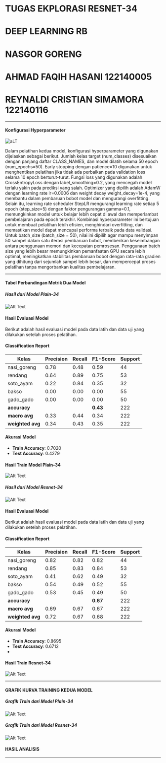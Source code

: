 # TUGAS EKPLORASI RESNET-34

# DEEP LEARNING RB

# NASGOR GORENG

# AHMAD FAQIH HASANI         122140005

# REYNALDI CRISTIAN SIMAMORA 122140116

---

#### Konfigurasi Hyperparameter
![aLT](gambar2.jpg)

Dalam pelatihan kedua model, konfigurasi hyperparameter yang digunakan dijelaskan sebagai berikut. Jumlah kelas target (num_classes) disesuaikan dengan panjang daftar CLASS_NAMES, dan model dilatih selama 50 epoch (num_epochs=50). Early stopping dengan patience=10 digunakan untuk menghentikan pelatihan jika tidak ada perbaikan pada validation loss selama 10 epoch berturut-turut. Fungsi loss yang digunakan adalah CrossEntropyLoss dengan label_smoothing=0.2, yang mencegah model terlalu yakin pada prediksi yang salah. Optimizer yang dipilih adalah AdamW dengan learning rate lr=0.0006 dan weight decay weight_decay=1e-4, yang membantu dalam pembaruan bobot model dan mengurangi overfitting. Selain itu, learning rate scheduler StepLR mengurangi learning rate setiap 5 epoch (step_size=5) dengan faktor pengurangan gamma=0.1, memungkinkan model untuk belajar lebih cepat di awal dan memperlambat pembelajaran pada epoch terakhir. Kombinasi hyperparameter ini bertujuan untuk membuat pelatihan lebih efisien, menghindari overfitting, dan memastikan model dapat mencapai performa terbaik pada data validasi. Untuk batch_size (batch_size = 50), nilai ini dipilih agar mampu menyimpan 50 sampel dalam satu iterasi pembaruan bobot, memberikan keseimbangan antara penggunaan memori dan kecepatan pemrosesan. Penggunaan batch size yang lebih besar memungkinkan pemanfaatan GPU secara lebih optimal, meningkatkan stabilitas pembaruan bobot dengan rata-rata gradien yang dihitung dari sejumlah sampel lebih besar, dan mempercepat proses pelatihan tanpa mengorbankan kualitas pembelajaran.

---

#### Tabel Perbandingan Metrik Dua Model
##### Hasil dari Model Plain-34
![Alt Text](tabelplain.jpg)

#### Hasil Evaluasi Model

Berikut adalah hasil evaluasi model pada data latih dan data uji yang dilakukan setelah proses pelatihan.

#### Classification Report

| **Kelas**      | **Precision** | **Recall** | **F1-Score** | **Support** |
|----------------|---------------|------------|--------------|-------------|
| nasi_goreng    | 0.78          | 0.48       | 0.59         | 44          |
| rendang        | 0.64          | 0.89       | 0.75         | 53          |
| soto_ayam      | 0.22          | 0.84       | 0.35         | 32          |
| bakso          | 0.00          | 0.00       | 0.00         | 55          |
| gado_gado      | 0.00          | 0.00       | 0.00         | 50          |
| **accuracy**   |               |            | **0.43**     | 222         |
| **macro avg**  | 0.33          | 0.44       | 0.34         | 222         |
| **weighted avg**| 0.34         | 0.43       | 0.35         | 222         |

#### Akurasi Model

- **Train Accuracy**: 0.7020
- **Test Accuracy**: 0.4279

#### Hasil Train Model Plain-34
![Alt Text](train.jpg)

##### Hasil dari Model Resnet-34
![Alt Text](train_resnet34.jpg)
#### Hasil Evaluasi Model

Berikut adalah hasil evaluasi model pada data latih dan data uji yang dilakukan setelah proses pelatihan.

#### Classification Report

| **Kelas**      | **Precision** | **Recall** | **F1-Score** | **Support** |
|----------------|---------------|------------|--------------|-------------|
| nasi_goreng    | 0.82          | 0.82       | 0.82         | 44          |
| rendang        | 0.85          | 0.83       | 0.84         | 53          |
| soto_ayam      | 0.41          | 0.62       | 0.49         | 32          |
| bakso          | 0.54          | 0.49       | 0.52         | 55          |
| gado_gado      | 0.53          | 0.45       | 0.49         | 50          |
| **accuracy**   |               |            | **0.67**     | 222         |
| **macro avg**  | 0.69          | 0.67       | 0.67         | 222         |
| **weighted avg**| 0.72         | 0.67       | 0.68         | 222         |

#### Akurasi Model

- **Train Accuracy**: 0.8695
- **Test Accuracy**: 0.6712
- 
#### Hasil Train Resnet-34

![Alt Text](loss_val.jpg)


---

#### GRAFIK KURVA TRAINING KEDUA MODEL
##### Grafik Train dari Model Plain-34
![Alt Text](plaingrafik.jpg)


##### Grafik Train dari Model Resnet-34
![Alt Text](grafik2.jpg)


#### HASIL ANALISIS


---



